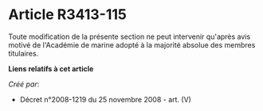 # Article R3413-115

Toute modification de la présente section ne peut intervenir qu'après avis motivé de l'Académie de marine adopté à la
majorité absolue des membres titulaires.

**Liens relatifs à cet article**

_Créé par_:

  - Décret n°2008-1219 du 25 novembre 2008 - art. (V)
